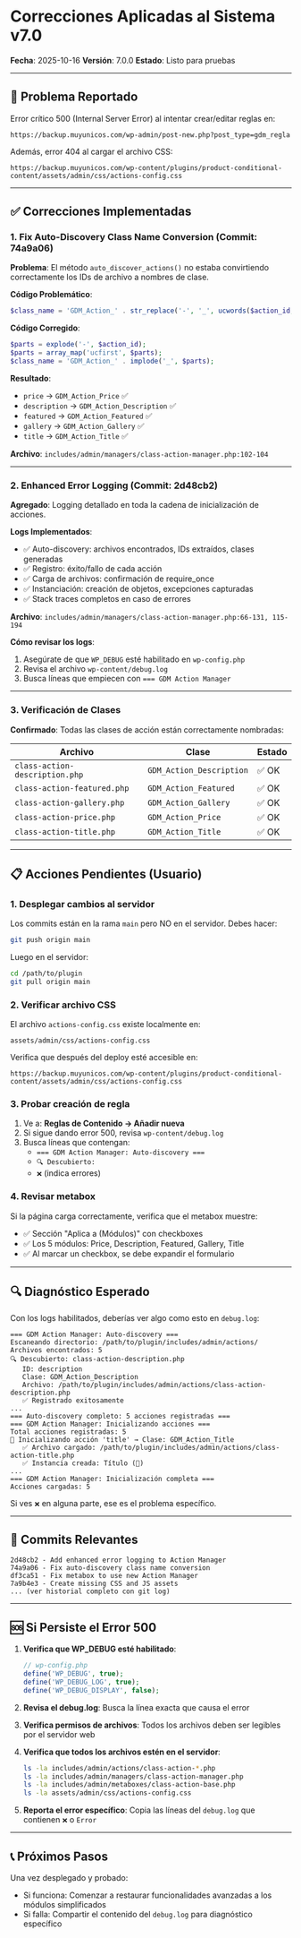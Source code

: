 # Correcciones Aplicadas al Sistema v7.0

**Fecha**: 2025-10-16
**Versión**: 7.0.0
**Estado**: Listo para pruebas

---

## 🔧 Problema Reportado

Error crítico 500 (Internal Server Error) al intentar crear/editar reglas en:
```
https://backup.muyunicos.com/wp-admin/post-new.php?post_type=gdm_regla
```

Además, error 404 al cargar el archivo CSS:
```
https://backup.muyunicos.com/wp-content/plugins/product-conditional-content/assets/admin/css/actions-config.css
```

---

## ✅ Correcciones Implementadas

### 1. **Fix Auto-Discovery Class Name Conversion** (Commit: 74a9a06)

**Problema**: El método `auto_discover_actions()` no estaba convirtiendo correctamente los IDs de archivo a nombres de clase.

**Código Problemático**:
```php
$class_name = 'GDM_Action_' . str_replace('-', '_', ucwords($action_id, '-'));
```

**Código Corregido**:
```php
$parts = explode('-', $action_id);
$parts = array_map('ucfirst', $parts);
$class_name = 'GDM_Action_' . implode('_', $parts);
```

**Resultado**:
- `price` → `GDM_Action_Price` ✅
- `description` → `GDM_Action_Description` ✅
- `featured` → `GDM_Action_Featured` ✅
- `gallery` → `GDM_Action_Gallery` ✅
- `title` → `GDM_Action_Title` ✅

**Archivo**: `includes/admin/managers/class-action-manager.php:102-104`

---

### 2. **Enhanced Error Logging** (Commit: 2d48cb2)

**Agregado**: Logging detallado en toda la cadena de inicialización de acciones.

**Logs Implementados**:
- ✅ Auto-discovery: archivos encontrados, IDs extraídos, clases generadas
- ✅ Registro: éxito/fallo de cada acción
- ✅ Carga de archivos: confirmación de require_once
- ✅ Instanciación: creación de objetos, excepciones capturadas
- ✅ Stack traces completos en caso de errores

**Archivo**: `includes/admin/managers/class-action-manager.php:66-131, 115-194`

**Cómo revisar los logs**:
1. Asegúrate de que `WP_DEBUG` esté habilitado en `wp-config.php`
2. Revisa el archivo `wp-content/debug.log`
3. Busca líneas que empiecen con `=== GDM Action Manager`

---

### 3. **Verificación de Clases**

**Confirmado**: Todas las clases de acción están correctamente nombradas:

| Archivo | Clase | Estado |
|---------|-------|--------|
| `class-action-description.php` | `GDM_Action_Description` | ✅ OK |
| `class-action-featured.php` | `GDM_Action_Featured` | ✅ OK |
| `class-action-gallery.php` | `GDM_Action_Gallery` | ✅ OK |
| `class-action-price.php` | `GDM_Action_Price` | ✅ OK |
| `class-action-title.php` | `GDM_Action_Title` | ✅ OK |

---

## 📋 Acciones Pendientes (Usuario)

### 1. **Desplegar cambios al servidor**

Los commits están en la rama `main` pero NO en el servidor. Debes hacer:

```bash
git push origin main
```

Luego en el servidor:
```bash
cd /path/to/plugin
git pull origin main
```

### 2. **Verificar archivo CSS**

El archivo `actions-config.css` existe localmente en:
```
assets/admin/css/actions-config.css
```

Verifica que después del deploy esté accesible en:
```
https://backup.muyunicos.com/wp-content/plugins/product-conditional-content/assets/admin/css/actions-config.css
```

### 3. **Probar creación de regla**

1. Ve a: **Reglas de Contenido → Añadir nueva**
2. Si sigue dando error 500, revisa `wp-content/debug.log`
3. Busca líneas que contengan:
   - `=== GDM Action Manager: Auto-discovery ===`
   - `🔍 Descubierto:`
   - `❌` (indica errores)

### 4. **Revisar metabox**

Si la página carga correctamente, verifica que el metabox muestre:
- ✅ Sección "Aplica a (Módulos)" con checkboxes
- ✅ Los 5 módulos: Price, Description, Featured, Gallery, Title
- ✅ Al marcar un checkbox, se debe expandir el formulario

---

## 🔍 Diagnóstico Esperado

Con los logs habilitados, deberías ver algo como esto en `debug.log`:

```
=== GDM Action Manager: Auto-discovery ===
Escaneando directorio: /path/to/plugin/includes/admin/actions/
Archivos encontrados: 5
🔍 Descubierto: class-action-description.php
   ID: description
   Clase: GDM_Action_Description
   Archivo: /path/to/plugin/includes/admin/actions/class-action-description.php
   ✅ Registrado exitosamente
...
=== Auto-discovery completo: 5 acciones registradas ===
=== GDM Action Manager: Inicializando acciones ===
Total acciones registradas: 5
🔄 Inicializando acción 'title' → Clase: GDM_Action_Title
   ✅ Archivo cargado: /path/to/plugin/includes/admin/actions/class-action-title.php
   ✅ Instancia creada: Título (📝)
...
=== GDM Action Manager: Inicialización completa ===
Acciones cargadas: 5
```

Si ves `❌` en alguna parte, ese es el problema específico.

---

## 📝 Commits Relevantes

```
2d48cb2 - Add enhanced error logging to Action Manager
74a9a06 - Fix auto-discovery class name conversion
df3ca51 - Fix metabox to use new Action Manager
7a9b4e3 - Create missing CSS and JS assets
... (ver historial completo con git log)
```

---

## 🆘 Si Persiste el Error 500

1. **Verifica que WP_DEBUG esté habilitado**:
   ```php
   // wp-config.php
   define('WP_DEBUG', true);
   define('WP_DEBUG_LOG', true);
   define('WP_DEBUG_DISPLAY', false);
   ```

2. **Revisa el debug.log**: Busca la línea exacta que causa el error

3. **Verifica permisos de archivos**: Todos los archivos deben ser legibles por el servidor web

4. **Verifica que todos los archivos estén en el servidor**:
   ```bash
   ls -la includes/admin/actions/class-action-*.php
   ls -la includes/admin/managers/class-action-manager.php
   ls -la includes/admin/metaboxes/class-action-base.php
   ls -la assets/admin/css/actions-config.css
   ```

5. **Reporta el error específico**: Copia las líneas del `debug.log` que contienen `❌` o `Error`

---

## 📞 Próximos Pasos

Una vez desplegado y probado:
- Si funciona: Comenzar a restaurar funcionalidades avanzadas a los módulos simplificados
- Si falla: Compartir el contenido del `debug.log` para diagnóstico específico
